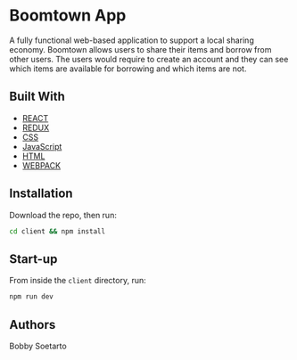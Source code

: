 # Boomtown App
A fully functional web-based application to support a local sharing economy. Boomtown allows users to share their items and borrow from other users. The users would require to create an account and they can see which items are available for borrowing and which items are not.

## Built With

* [REACT](https://reactjs.org/)
* [REDUX](http://redux.js.org/docs/introduction/)
* [CSS](https://developer.mozilla.org/en-US/docs/Web/CSS) 
* [JavaScript](https://www.javascript.com/) 
* [HTML](http://html.com/)
* [WEBPACK](https://webpack.js.org/)

## Installation

Download the repo, then run:

```bash
cd client && npm install
```

## Start-up

From inside the `client` directory, run:

```bash
npm run dev
```

## Authors
Bobby Soetarto
